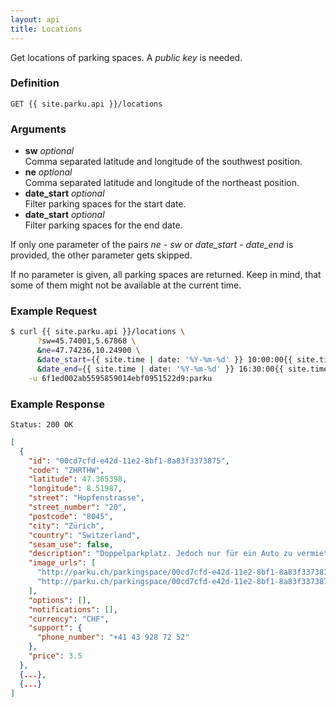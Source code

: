 ```yaml
---
layout: api
title: Locations
---
```


Get locations of parking spaces. A _public key_ is needed.

### Definition

```
GET {{ site.parku.api }}/locations
```

### Arguments

* __sw__ _optional_<br/>
	Comma separated latitude and longitude of the southwest position.
* __ne__ _optional_<br/>
	Comma separated latitude and longitude of the northeast position.
* __date\_start__ _optional_<br/>
	Filter parking spaces for the start date.
* __date\_start__ _optional_<br/>
	Filter parking spaces for the end date.

If only one parameter of the pairs _ne_ - _sw_ or _date\_start_ - _date\_end_ is provided, the other parameter gets skipped.

If no parameter is given, all parking spaces are returned. Keep in mind, that some of them might not be available at the current time.

### Example Request

```sh
$ curl {{ site.parku.api }}/locations \
      ?sw=45.74001,5.67868 \
      &ne=47.74236,10.24900 \
      &date_start={{ site.time | date: '%Y-%m-%d' }} 10:00:00{{ site.time | date: '%z' }} \
      &date_end={{ site.time | date: '%Y-%m-%d' }} 16:30:00{{ site.time | date: '%z' }} \
    -u 6f1ed002ab5595859014ebf0951522d9:parku
```

### Example Response

```
Status: 200 OK
```

```json
[
  {
    "id": "00cd7cfd-e42d-11e2-8bf1-8a83f3373875",
    "code": "ZHRTHW",
    "latitude": 47.365398,
    "longitude": 8.51987,
    "street": "Hopfenstrasse",
    "street_number": "20",
    "postcode": "8045",
    "city": "Zürich",
    "country": "Switzerland",
    "sesam_use": false,
    "description": "Doppelparkplatz. Jedoch nur für ein Auto zu vermieten. Die andere Hälfte wird benötigt. Aufteilung wie im Bild.",
    "image_urls": [
      "http://parku.ch/parkingspace/00cd7cfd-e42d-11e2-8bf1-8a83f3373875/image",
      "http://parku.ch/parkingspace/00cd7cfd-e42d-11e2-8bf1-8a83f3373875/image"
    ],
    "options": [],
    "notifications": [],
    "currency": "CHF",
    "support": {
      "phone_number": "+41 43 928 72 52"
    },
    "price": 3.5
  },
  {...},
  {...}
]
```